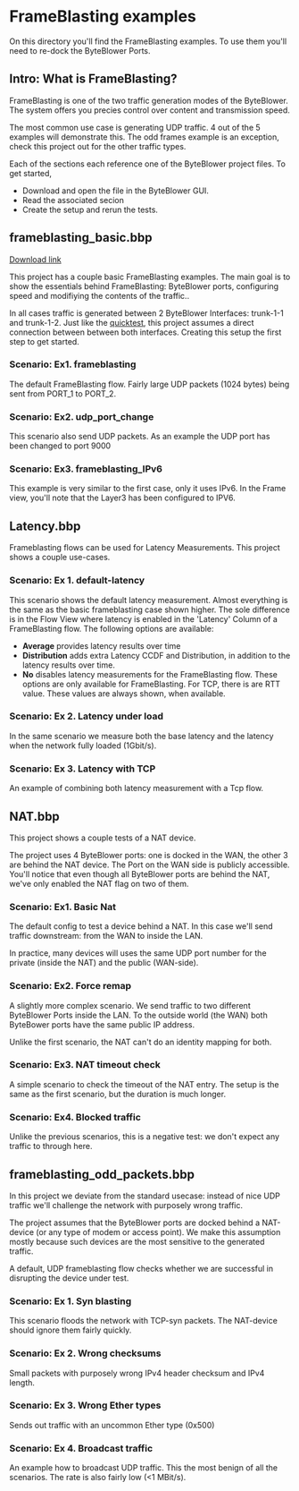 #  FrameBlasting examples

On this directory you'll find the FrameBlasting examples. To use them you'll need 
to re-dock the ByteBlower Ports. 

## Intro: What is FrameBlasting?

FrameBlasting is one of the two traffic generation modes of the ByteBlower. The system
offers you precies control over content and transmission speed.

The most common use case is generating UDP traffic. 4 out of the 5 examples will demonstrate 
this. The odd frames example is an exception, check this project out for the other traffic types.

Each of the sections each reference one of the ByteBlower project files. To get started,
* Download and open the file in the ByteBlower GUI.
* Read the associated secion
* Create the setup and rerun the tests.

## frameblasting_basic.bbp
<a id="raw-url" href="https://raw.githubusercontent.com/excentis/ByteBlower_GUI_examples/origin/documentation_cleanup/frameblasting/frameblasting_basic.bbp" download="frameblasting_basic.bbp"> Download link </a>

This project has a couple basic FrameBlasting examples. The main goal is to show the essentials
behind FrameBlasting: ByteBlower ports, configuring speed and modifiying the contents of the traffic..

In all cases traffic is generated between 2 ByteBlower Interfaces: trunk-1-1 and trunk-1-2. Just like the 
[quicktest](https://setup.byteblower.com/setup.php?type=5100#using), this project assumes a direct
connection between between both interfaces. Creating this setup the first step to get started. 

### Scenario: Ex1. frameblasting
The default FrameBlasting flow. Fairly large UDP packets (1024 bytes) being sent from PORT_1 to PORT_2.

### Scenario: Ex2. udp_port_change
This scenario also send UDP packets. As an example the UDP port has been changed to port 9000

### Scenario: Ex3. frameblasting_IPv6
This example is very similar to the first case, only it uses IPv6. In the Frame
view, you'll note that the Layer3 has been configured to IPV6.

## Latency.bbp
Frameblasting flows can be used for Latency Measurements. This project shows
a couple use-cases.

### Scenario: Ex 1. default-latency
This scenario shows the default latency measurement. Almost everything is the same as the basic frameblasting case shown higher. The sole difference is in the Flow View where latency is enabled in the 'Latency' Column of a FrameBlasting flow. The following options are available:
* **Average** provides latency results over time
* **Distribution** adds extra Latency CCDF and Distribution, in addition to the latency results over time.
* **No** disables latency measurements for the FrameBlasting flow.
These options are only available for FrameBlasting. 
For TCP, there is are RTT value. These values are always shown, when available.
### Scenario: Ex 2. Latency under load
In the same scenario we measure both the base latency and the latency when the network fully loaded (1Gbit/s).
### Scenario: Ex 3. Latency with TCP
An example of combining both latency measurement with a Tcp flow. 

## NAT.bbp

This project shows a couple tests of a NAT device. 

The project uses 4 ByteBlower ports: one is docked in the WAN, the other 3 are
behind the NAT device. The Port on the WAN side is publicly accessible.
You'll notice that even though all ByteBlower ports are behind the NAT, we've only
enabled the NAT flag on two of them.


### Scenario: Ex1. Basic Nat
The default config to test a device behind a NAT. In this case we'll send traffic
downstream: from the WAN to inside the LAN. 

In practice, many devices will uses the same UDP port number for the private
(inside the NAT) and the public (WAN-side).

### Scenario: Ex2. Force remap
A slightly more complex scenario. We send traffic to two different ByteBlower
Ports inside the LAN. To the outside world (the WAN) both ByteBower ports have
the same public IP address.

Unlike the first scenario, the NAT can't do an identity mapping for both.

### Scenario: Ex3. NAT timeout check
A simple scenario to check the timeout of the NAT entry. The setup is the same
as the first scenario, but the duration is much longer.

### Scenario: Ex4. Blocked traffic
Unlike the previous scenarios, this is a negative test: we don't expect any
traffic to through here.

## frameblasting_odd_packets.bbp
In this project we deviate from the standard usecase: instead of nice UDP
traffic we'll challenge the network with purposely wrong traffic.

The project assumes that the ByteBlower ports are docked behind a NAT-device
(or any type of modem or access point). We make this assumption mostly because
such devices are the most sensitive to the generated traffic.

A default, UDP frameblasting flow checks whether we are successful in disrupting the
device under test.

### Scenario: Ex 1. Syn blasting
This scenario floods the network with TCP-syn packets. The NAT-device should ignore them fairly quickly.

### Scenario: Ex 2. Wrong checksums
Small packets with purposely wrong IPv4 header checksum and IPv4 length.

### Scenario: Ex 3. Wrong Ether types
Sends out traffic with an uncommon Ether type (0x500)

### Scenario: Ex 4. Broadcast traffic
An example how to broadcast UDP traffic. This the most benign of all the
scenarios. The rate is also fairly low (<1 MBit/s).



